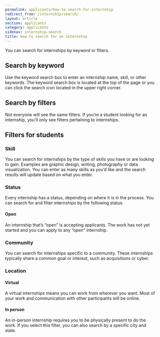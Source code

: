 ```yaml
---
permalink: applicants/how-to-search-for-internship
redirect_from: /internship/search/
layout: article
section: applicants
category: applicants
sidenav: internship-search
title: How to search for an internship
---
```


You can search for internships by keyword or filters.

## Search by keyword

Use the keyword search box to enter an internship name, skill, or other keywords. The keyword search box is located at the top of the page or you can click the search icon located in the upper right corner.

## Search by filters

Not everyone will see the same filters. If you’re a student looking for an internship, you’ll only see filters pertaining to internships.

## Filters for students

### Skill

You can search for internships by the type of skills you have or are looking to gain. Examples are graphic design, writing, photography or data visualization. You can enter as many skills as you’d like and the search results will update based on what you enter.

### Status

Every internship has a status, depending on where it is in the process. You can search for and filter internships by the following status.

#### Open

An internship that’s “open” is accepting applicants. The work has not yet started and you can apply to any “open” internship.

### Community

You can search for internships specific to a community. These internships typically share a common goal or interest, such as acquisitions or cyber.


### Location

#### Virtual

A virtual internships means you can work from wherever you want. Most of your work and communication with other participants will be online.

#### In person

An in-person internship requires you to be physically present to do the work. If you select this filter, you can also search by a specific city and state.
